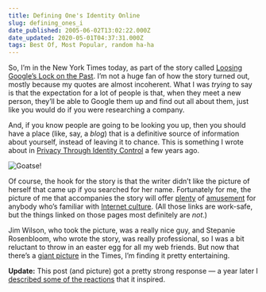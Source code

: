 ```yaml
---
title: Defining One's Identity Online
slug: defining_ones_i
date_published: 2005-06-02T13:02:22.000Z
date_updated: 2020-05-01T04:37:31.000Z
tags: Best Of, Most Popular, random ha-ha
---
```


So, I’m in the New York Times today, as part of the story called [Loosing Google’s Lock on the Past](http://www.nytimes.com/2005/06/02/fashion/thursdaystyles/02GOOGLE.html). I’m not a huge fan of how the story turned out, mostly because my quotes are almost incoherent. What I was *trying* to say is that the expectation for a lot of people is that, when they meet a new person, they’ll be able to Google them up and find out all about them, just like you would do if you were researching a company.

And, if you know people are going to be looking you up, then you should have a place (like, say, a *blog*) that is a definitive source of information about yourself, instead of leaving it to chance. This is something I wrote about in [Privacy Through Identity Control](https://www.anildash.com/2002/12/17/privacy_through/) a few years ago.

![Goatse!](https://cdn.glitch.com/f0e649a1-3610-45f3-885a-217df0379e77%2F324C6318-2045-4CCA-A751-719F05EFEA31.jpeg?v=1588293381459)

Of course, the hook for the story is that the writer didn’t like the picture of herself that came up if you searched for her name. Fortunately for me, the picture of me that accompanies the story will offer [plenty](http://www.threadless.com/product/235/Goatse?streetteam=anildash) of [amusement](http://en.wikipedia.org/wiki/Goatse.cx) for anybody who’s familiar with [Internet culture](http://sam.zoy.org/fun/goatse/). (All those links are work-safe, but the things linked on those pages most definitely are *not*.)

Jim Wilson, who took the picture, was a really nice guy, and Stepanie Rosenbloom, who wrote the story, was really professional, so I was a bit reluctant to throw in an easter egg for all my web friends. But now that there’s a [giant picture](http://www.flickr.com/photos/dj/17057787/) in the Times, I’m finding it pretty entertaining.

**Update:** This post (and picture) got a pretty strong response — a year later I [described some of the reactions](/2006/07/18/the_goatse_tshi/) that it inspired.

